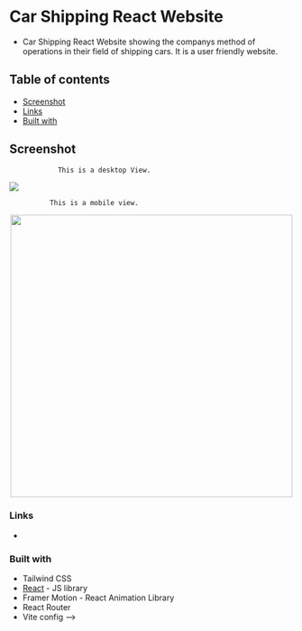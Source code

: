 # Car Shipping  React Website

- Car Shipping React Website showing the companys method of operations in their field of shipping cars. It is a user friendly website. 


## Table of contents

- [Screenshot](#screenshot)
- [Links](#links)
- [Built with](#built-with)

## Screenshot

                This is a desktop View.
                 
<img src="https://github.com/stanley-meruo/Carshipping/tree/main/src/assets/screenshot-desktop.png">

              This is a mobile view.
                 
  <p align="center">
   <img src="https://github.com/stanley-meruo/main/Carshipping/src/assets/screenshot-mobile.png" height="500px">
  </p>
  
### Links

-

### Built with

- Tailwind CSS
- [React](https://reactjs.org/) - JS library
- Framer Motion -  React Animation Library
- React Router
- Vite config -->
